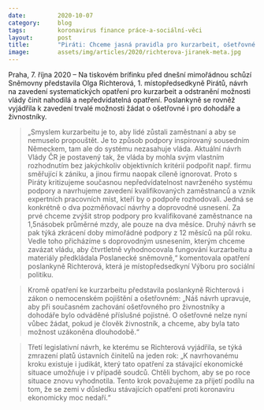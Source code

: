 ```yaml
---
date:         2020-10-07
category:     blog
tags:         koronavirus finance práce-a-sociální-věci
layout:       post
title:        "Piráti: Chceme jasná pravidla pro kurzarbeit, ošetřovné pro živnostníky a dohodáře i v druhé vlně a zmrazení platů politiků a soudců"
image:        assets/img/articles/2020/richterova-jiranek-meta.jpg
---
```


 

Praha, 7. října 2020 – Na tiskovém brífinku před dnešní mimořádnou schůzí Sněmovny představila Olga Richterová, 1. místopředsedkyně Pirátů, návrh na zavedení systematických opatření pro kurzarbeit a odstranění možnosti vlády činit nahodilá a nepředvídatelná opatření. Poslankyně se rovněž vyjádřila k zavedení trvalé možnosti žádat o ošetřovné i pro dohodáře a živnostníky.

> „Smyslem kurzarbeitu je to, aby lidé zůstali zaměstnaní a aby se nemuselo propouštět. Je to způsob podpory inspirovaný sousedním Německem, tam ale do systému nezasahuje vláda. Aktuální návrh Vlády ČR je postavený tak, že vláda by mohla svým vlastním rozhodnutím bez jakýchkoliv objektivních kritérií podpořit např. firmu směřující k zániku, a jinou firmu naopak cíleně ignorovat. Proto s Piráty kritizujeme současnou nepředvídatelnost navrženého systému podpory a navrhujeme zavedení kvalifikovaných zaměstnanců a vznik expertních pracovních míst, kteří by o podpoře rozhodovali. Jedná se konkrétně o dva pozměňovací návrhy a doprovodné usnesení. Za prvé chceme zvýšit strop podpory pro kvalifikované zaměstnance na 1,5násobek průměrné mzdy, ale pouze na dva měsíce. Druhý návrh se pak týká zkrácení doby mimořádné podpory z 12 měsíců na půl roku. Vedle toho přicházíme s doprovodným usnesením, kterým chceme zavázat vládu, aby čtvrtletně vyhodnocovala fungování kurzarbeitu a materiály předkládala Poslanecké sněmovně,“ komentovala opatření poslankyně Richterová, která je místopředsedkyní Výboru pro sociální politiku.

> Kromě opatření ke kurzarbeitu představila poslankyně Richterová i zákon o nemocenském pojištění a ošetřovném: „Náš návrh upravuje, aby při současném zachování ošetřovného pro živnostníky a dohodáře bylo odváděné příslušné pojistné. O ošetřovné nelze nyní vůbec žádat, pokud je člověk živnostník, a chceme, aby byla tato možnost uzákoněna dlouhodobě.“

> Třetí legislativní návrh, ke kterému se Richterová vyjádřila, se týká zmrazení platů ústavních činitelů na jeden rok: „K navrhovanému kroku existuje i judikát, který tato opatření za stávající ekonomické situace umožňuje i v případě soudců. Chtěli bychom, aby se po roce situace znovu vyhodnotila. Tento krok považujeme za přijetí podílu na tom, že se zemi v důsledku stávajících opatření proti koronaviru ekonomicky moc nedaří.“
